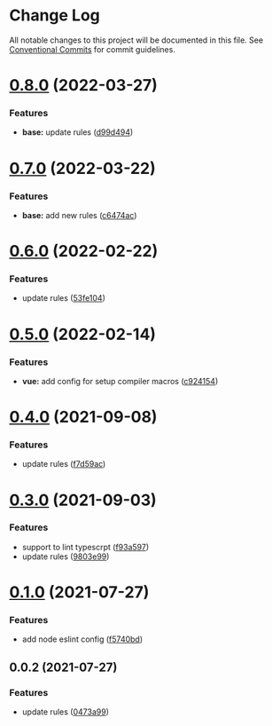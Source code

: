 # Change Log

All notable changes to this project will be documented in this file.
See [Conventional Commits](https://conventionalcommits.org) for commit guidelines.

# [0.8.0](https://github.com/lwy1010/eslint-config/compare/v0.7.0...v0.8.0) (2022-03-27)


### Features

* **base:** update rules ([d99d494](https://github.com/lwy1010/eslint-config/commit/d99d49481f5e91a8660263b911dc35e0b37e9822))





# [0.7.0](https://github.com/lwy1010/eslint-config/compare/v0.6.0...v0.7.0) (2022-03-22)


### Features

* **base:** add new rules ([c6474ac](https://github.com/lwy1010/eslint-config/commit/c6474ac9d071d67cf8fb9d13eb85ee03b393d0d9))





# [0.6.0](https://github.com/lwy1010/eslint-config/compare/v0.5.0...v0.6.0) (2022-02-22)


### Features

* update rules ([53fe104](https://github.com/lwy1010/eslint-config/commit/53fe104b52912a78f33a07bc55258fbce65305f4))





# [0.5.0](https://github.com/lwy1010/eslint-config/compare/v0.4.0...v0.5.0) (2022-02-14)


### Features

* **vue:** add config for setup compiler macros ([c924154](https://github.com/lwy1010/eslint-config/commit/c9241546398a6803657761dc2eefdcbb5d22a1bb))





# [0.4.0](https://github.com/lwy1010/eslint-config/compare/v0.3.0...v0.4.0) (2021-09-08)


### Features

* update rules ([f7d59ac](https://github.com/lwy1010/eslint-config/commit/f7d59acb82d9f8562b0d4ec84905ac680dcb89b2))





# [0.3.0](https://github.com/lwy1010/eslint-config/compare/v0.1.0...v0.3.0) (2021-09-03)


### Features

* support to lint typescrpt ([f93a597](https://github.com/lwy1010/eslint-config/commit/f93a597126ff7e6561fb4fd5a5645dbcc3d26a1b))
* update rules ([9803e99](https://github.com/lwy1010/eslint-config/commit/9803e990eca4b9c8288b90f0f7b4c0e5069c7949))





# [0.1.0](https://github.com/7inch/eslint-config/compare/v0.0.2...v0.1.0) (2021-07-27)


### Features

* add node eslint config ([f5740bd](https://github.com/7inch/eslint-config/commit/f5740bd1023b7ac325ed394126e666f3e4ee96a0))





## 0.0.2 (2021-07-27)


### Features

* update rules ([0473a99](https://github.com/7inch/eslint-config/commit/0473a995dcaa6b6c7a0dc8f0839e01bfe6ca7371))
